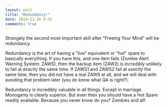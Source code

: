```yaml
---
layout: post
title: "Redundancy!"
date: 2014-11-26 6:15
comments: true
---
```


Strangely the second most important skill after "Freeing Your Mind" will be redundancy.

Redundancy is the art of having a "live" equivalent or "hot" spare to basically everything.
If you have this, and one item fails (Zombie Alert Warning System: ZAWS), then the backup item (ZAW2) is _incredibly_
unlikely to fail at exactly the same time.   If ZAWS1 and ZAWS2 fail at _exactly_ the same time, then you did not
have a real ZAWS at all, and we will deal with avoiding that problem later (you do know what QA is right?).

Redundancy is incredibly valuable in all things.  Except in marriage.  Monogamy is clearly superior.  But even then you
should have a Hot Spare readily available.  Because you never know do you?  Zombies and all!

